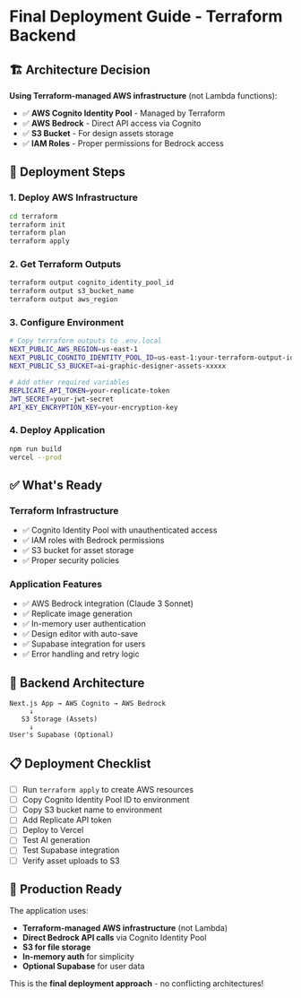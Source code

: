 # Final Deployment Guide - Terraform Backend

## 🏗️ **Architecture Decision**

**Using Terraform-managed AWS infrastructure** (not Lambda functions):
- ✅ **AWS Cognito Identity Pool** - Managed by Terraform
- ✅ **AWS Bedrock** - Direct API access via Cognito
- ✅ **S3 Bucket** - For design assets storage
- ✅ **IAM Roles** - Proper permissions for Bedrock access

## 🚀 **Deployment Steps**

### 1. Deploy AWS Infrastructure
```bash
cd terraform
terraform init
terraform plan
terraform apply
```

### 2. Get Terraform Outputs
```bash
terraform output cognito_identity_pool_id
terraform output s3_bucket_name
terraform output aws_region
```

### 3. Configure Environment
```bash
# Copy terraform outputs to .env.local
NEXT_PUBLIC_AWS_REGION=us-east-1
NEXT_PUBLIC_COGNITO_IDENTITY_POOL_ID=us-east-1:your-terraform-output-id
NEXT_PUBLIC_S3_BUCKET=ai-graphic-designer-assets-xxxxx

# Add other required variables
REPLICATE_API_TOKEN=your-replicate-token
JWT_SECRET=your-jwt-secret
API_KEY_ENCRYPTION_KEY=your-encryption-key
```

### 4. Deploy Application
```bash
npm run build
vercel --prod
```

## ✅ **What's Ready**

### **Terraform Infrastructure**
- ✅ Cognito Identity Pool with unauthenticated access
- ✅ IAM roles with Bedrock permissions
- ✅ S3 bucket for asset storage
- ✅ Proper security policies

### **Application Features**
- ✅ AWS Bedrock integration (Claude 3 Sonnet)
- ✅ Replicate image generation
- ✅ In-memory user authentication
- ✅ Design editor with auto-save
- ✅ Supabase integration for users
- ✅ Error handling and retry logic

## 🔧 **Backend Architecture**

```
Next.js App → AWS Cognito → AWS Bedrock
     ↓
   S3 Storage (Assets)
     ↓
User's Supabase (Optional)
```

## 📋 **Deployment Checklist**

- [ ] Run `terraform apply` to create AWS resources
- [ ] Copy Cognito Identity Pool ID to environment
- [ ] Copy S3 bucket name to environment
- [ ] Add Replicate API token
- [ ] Deploy to Vercel
- [ ] Test AI generation
- [ ] Test Supabase integration
- [ ] Verify asset uploads to S3

## 🎯 **Production Ready**

The application uses:
- **Terraform-managed AWS infrastructure** (not Lambda)
- **Direct Bedrock API calls** via Cognito Identity Pool
- **S3 for file storage**
- **In-memory auth** for simplicity
- **Optional Supabase** for user data

This is the **final deployment approach** - no conflicting architectures!